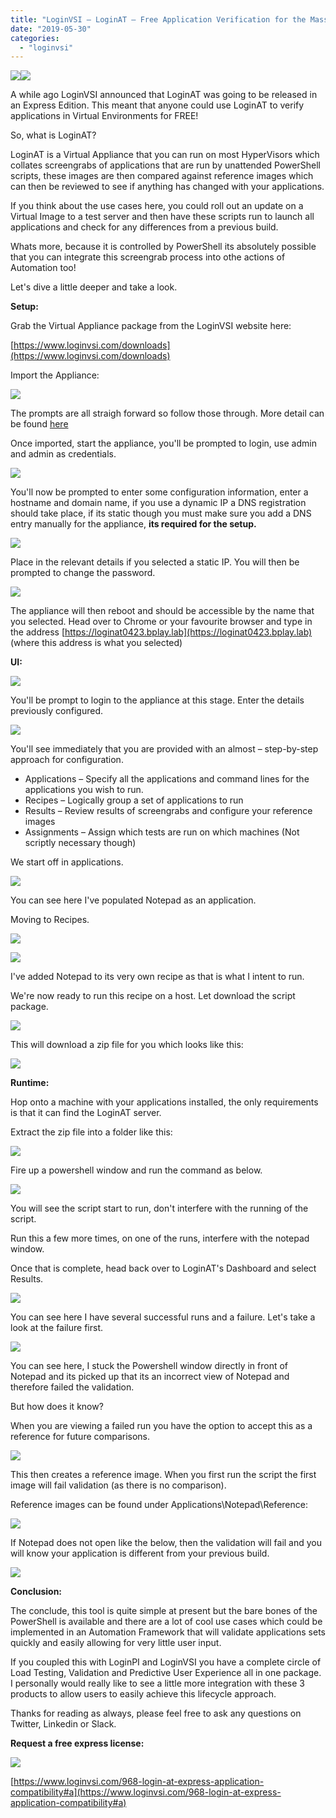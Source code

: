 ```yaml
---
title: "LoginVSI – LoginAT – Free Application Verification for the Masses"
date: "2019-05-30"
categories: 
  - "loginvsi"
---
```


![](images/080719_1617_LoginVSILog1.png)![](images/080719_1617_LoginVSILog2.png)

A while ago LoginVSI announced that LoginAT was going to be released in an Express Edition. This meant that anyone could use LoginAT to verify applications in Virtual Environments for FREE!

So, what is LoginAT?

LoginAT is a Virtual Appliance that you can run on most HyperVisors which collates screengrabs of applications that are run by unattended PowerShell scripts, these images are then compared against reference images which can then be reviewed to see if anything has changed with your applications.

If you think about the use cases here, you could roll out an update on a Virtual Image to a test server and then have these scripts run to launch all applications and check for any differences from a previous build.

Whats more, because it is controlled by PowerShell its absolutely possible that you can integrate this screengrab process into othe actions of Automation too!

Let's dive a little deeper and take a look.

**Setup:**

Grab the Virtual Appliance package from the LoginVSI website here:

[https://www.loginvsi.com/downloads](https://www.loginvsi.com/downloads)

Import the Appliance:

![](images/080719_1617_LoginVSILog3.png)

The prompts are all straigh forward so follow those through. More detail can be found [here](https://support.loginvsi.com/hc/en-us/articles/360004060880-Deploy-OVA-Template-on-Citrix-XenServer)

Once imported, start the appliance, you'll be prompted to login, use admin and admin as credentials.

![](images/080719_1617_LoginVSILog4.png)

You'll now be prompted to enter some configuration information, enter a hostname and domain name, if you use a dynamic IP a DNS registration should take place, if its static though you must make sure you add a DNS entry manually for the appliance, **its required for the setup.**

![](images/080719_1617_LoginVSILog5.png)

Place in the relevant details if you selected a static IP. You will then be prompted to change the password.

![](images/080719_1617_LoginVSILog6.png)

The appliance will then reboot and should be accessible by the name that you selected. Head over to Chrome or your favourite browser and type in the address [https://loginat0423.bplay.lab](https://loginat0423.bplay.lab) (where this address is what you selected)

**UI:**

![](images/080719_1617_LoginVSILog7.png)

You'll be prompt to login to the appliance at this stage. Enter the details previously configured.

![](images/080719_1617_LoginVSILog8.png)

You'll see immediately that you are provided with an almost – step-by-step approach for configuration.

- Applications – Specify all the applications and command lines for the applications you wish to run.
- Recipes – Logically group a set of applications to run
- Results – Review results of screengrabs and configure your reference images
- Assignments – Assign which tests are run on which machines (Not scriptly necessary though)

We start off in applications.

![](images/080719_1617_LoginVSILog9.png)

You can see here I've populated Notepad as an application.

Moving to Recipes.

![](images/080719_1617_LoginVSILog10.png)

![](images/080719_1617_LoginVSILog11.png)

I've added Notepad to its very own recipe as that is what I intent to run.

We're now ready to run this recipe on a host. Let download the script package.

![](images/080719_1617_LoginVSILog12.png)

This will download a zip file for you which looks like this:

![](images/080719_1617_LoginVSILog13.png)

**Runtime:**

Hop onto a machine with your applications installed, the only requirements is that it can find the LoginAT server.

Extract the zip file into a folder like this:

![](images/080719_1617_LoginVSILog14.png)

Fire up a powershell window and run the command as below.

![](images/080719_1617_LoginVSILog15.png)

You will see the script start to run, don't interfere with the running of the script.

Run this a few more times, on one of the runs, interfere with the notepad window.

Once that is complete, head back over to LoginAT's Dashboard and select Results.

![](images/080719_1617_LoginVSILog16.png)

You can see here I have several successful runs and a failure. Let's take a look at the failure first.

![](images/080719_1617_LoginVSILog17.png)

You can see here, I stuck the Powershell window directly in front of Notepad and its picked up that its an incorrect view of Notepad and therefore failed the validation.

But how does it know?

When you are viewing a failed run you have the option to accept this as a reference for future comparisons.

![](images/080719_1617_LoginVSILog18.png)

This then creates a reference image. When you first run the script the first image will fail validation (as there is no comparison).

Reference images can be found under Applications\\Notepad\\Reference:

![](images/080719_1617_LoginVSILog19.png)

If Notepad does not open like the below, then the validation will fail and you will know your application is different from your previous build.

![](images/080719_1617_LoginVSILog20.png)

**Conclusion:**

The conclude, this tool is quite simple at present but the bare bones of the PowerShell is available and there are a lot of cool use cases which could be implemented in an Automation Framework that will validate applications sets quickly and easily allowing for very little user input.

If you coupled this with LoginPI and LoginVSI you have a complete circle of Load Testing, Validation and Predictive User Experience all in one package. I personally would really like to see a little more integration with these 3 products to allow users to easily achieve this lifecycle approach.

Thanks for reading as always, please feel free to ask any questions on Twitter, Linkedin or Slack.

**Request a free express license:**

![](images/080719_1617_LoginVSILog21.png)

[https://www.loginvsi.com/968-login-at-express-application-compatibility#a](https://www.loginvsi.com/968-login-at-express-application-compatibility#a)
